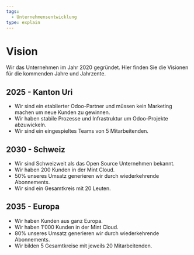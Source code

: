 ```yaml
---
tags:
  - Unternehmensentwicklung
type: explain
---
```

# Vision

Wir das Unternehmen im Jahr 2020 gegründet. Hier finden Sie die Visionen für die kommenden Jahre und Jahrzente.

## 2025 - Kanton Uri

- Wir sind ein etablierter Odoo-Partner und müssen kein Marketing machen um neue Kunden zu gewinnen.
- Wir haben stabile Prozesse und Infrastruktur um Odoo-Projekte abzuwickeln.
- Wir sind ein eingespieltes Teams von 5 Mitarbeitenden.

## 2030 - Schweiz

* Wir sind Schweizweit als das Open Source Unternehmen bekannt.
* Wir haben 200 Kunden in der Mint Cloud.
* 50% unseres Umsatz generieren wir durch wiederkehrende Abonnements.
* Wir sind ein Gesamtkreis mit 20 Leuten.

## 2035 - Europa

* Wir haben Kunden aus ganz Europa.
* Wir haben 1'000 Kunden in der Mint Cloud.
* 80% unseres Umsatz generieren wir durch wiederkehrende Abonnements.
* Wir bilden 5 Gesamtkreise mit jeweils 20 Mitarbeitenden.